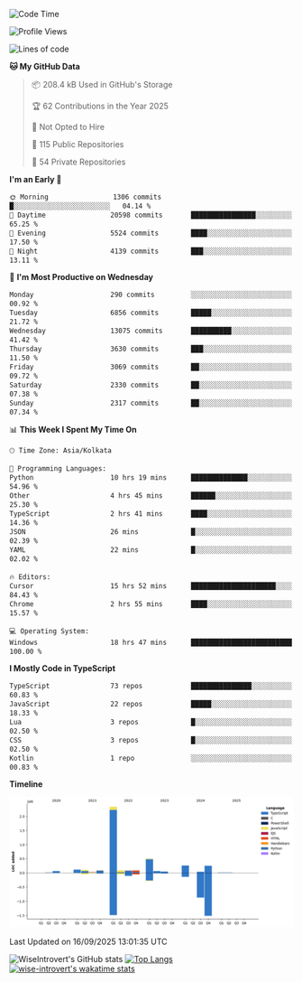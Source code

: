 <!--START_SECTION:waka-->
![Code Time](http://img.shields.io/badge/Code%20Time-2%2C516%20hrs%2035%20mins-blue)

![Profile Views](http://img.shields.io/badge/Profile%20Views-1-blue)

![Lines of code](https://img.shields.io/badge/From%20Hello%20World%20I%27ve%20Written-4.1%20million%20lines%20of%20code-blue)

**🐱 My GitHub Data** 

> 📦 208.4 kB Used in GitHub's Storage 
 > 
> 🏆 62 Contributions in the Year 2025
 > 
> 🚫 Not Opted to Hire
 > 
> 📜 115 Public Repositories 
 > 
> 🔑 54 Private Repositories 
 > 
**I'm an Early 🐤** 

```text
🌞 Morning                1306 commits        █░░░░░░░░░░░░░░░░░░░░░░░░   04.14 % 
🌆 Daytime                20598 commits       ████████████████░░░░░░░░░   65.25 % 
🌃 Evening                5524 commits        ████░░░░░░░░░░░░░░░░░░░░░   17.50 % 
🌙 Night                  4139 commits        ███░░░░░░░░░░░░░░░░░░░░░░   13.11 % 
```
📅 **I'm Most Productive on Wednesday** 

```text
Monday                   290 commits         ░░░░░░░░░░░░░░░░░░░░░░░░░   00.92 % 
Tuesday                  6856 commits        █████░░░░░░░░░░░░░░░░░░░░   21.72 % 
Wednesday                13075 commits       ██████████░░░░░░░░░░░░░░░   41.42 % 
Thursday                 3630 commits        ███░░░░░░░░░░░░░░░░░░░░░░   11.50 % 
Friday                   3069 commits        ██░░░░░░░░░░░░░░░░░░░░░░░   09.72 % 
Saturday                 2330 commits        ██░░░░░░░░░░░░░░░░░░░░░░░   07.38 % 
Sunday                   2317 commits        ██░░░░░░░░░░░░░░░░░░░░░░░   07.34 % 
```


📊 **This Week I Spent My Time On** 

```text
🕑︎ Time Zone: Asia/Kolkata

💬 Programming Languages: 
Python                   10 hrs 19 mins      ██████████████░░░░░░░░░░░   54.96 % 
Other                    4 hrs 45 mins       ██████░░░░░░░░░░░░░░░░░░░   25.30 % 
TypeScript               2 hrs 41 mins       ████░░░░░░░░░░░░░░░░░░░░░   14.36 % 
JSON                     26 mins             █░░░░░░░░░░░░░░░░░░░░░░░░   02.39 % 
YAML                     22 mins             █░░░░░░░░░░░░░░░░░░░░░░░░   02.02 % 

🔥 Editors: 
Cursor                   15 hrs 52 mins      █████████████████████░░░░   84.43 % 
Chrome                   2 hrs 55 mins       ████░░░░░░░░░░░░░░░░░░░░░   15.57 % 

💻 Operating System: 
Windows                  18 hrs 47 mins      █████████████████████████   100.00 % 
```

**I Mostly Code in TypeScript** 

```text
TypeScript               73 repos            ███████████████░░░░░░░░░░   60.83 % 
JavaScript               22 repos            █████░░░░░░░░░░░░░░░░░░░░   18.33 % 
Lua                      3 repos             █░░░░░░░░░░░░░░░░░░░░░░░░   02.50 % 
CSS                      3 repos             █░░░░░░░░░░░░░░░░░░░░░░░░   02.50 % 
Kotlin                   1 repo              ░░░░░░░░░░░░░░░░░░░░░░░░░   00.83 % 
```



**Timeline**

![Lines of Code chart](https://raw.githubusercontent.com/wise-introvert/wise-introvert/master/assets/bar_graph.png)


 Last Updated on 16/09/2025 13:01:35 UTC
<!--END_SECTION:waka-->

![WiseIntrovert's GitHub stats](https://github-readme-stats.vercel.app/api?username=wise-introvert&count_private=true&show_icons=true)
[![Top Langs](https://github-readme-stats.vercel.app/api/top-langs/?username=wise-introvert&langs_count=10)](https://github.com/anuraghazra/github-readme-stats)
[![wise-introvert's wakatime stats](https://github-readme-stats.vercel.app/api/wakatime?username=wiseintrovert)](https://github.com/anuraghazra/github-readme-stats)
